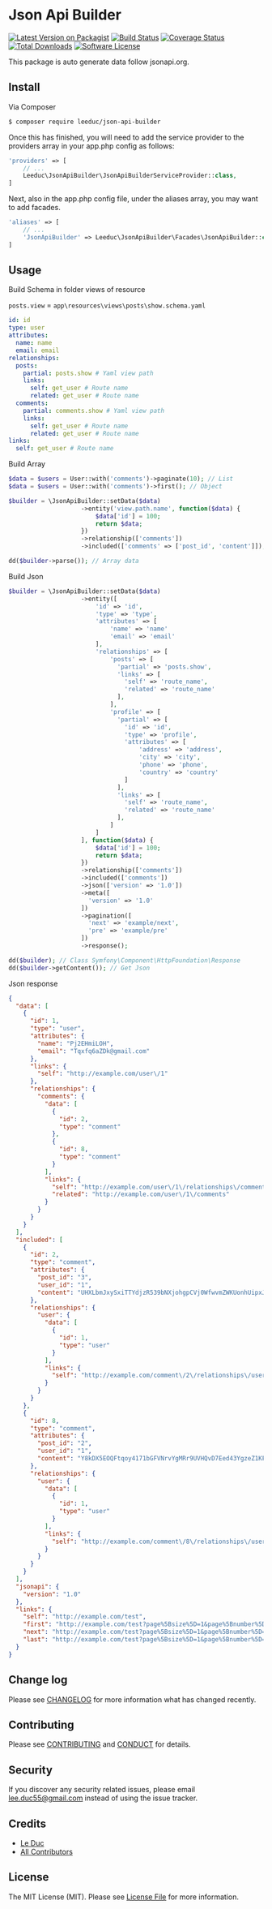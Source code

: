 # Json Api Builder

[![Latest Version on Packagist][ico-version]][link-packagist]
[![Build Status][ico-travis]][link-travis]
[![Coverage Status][ico-coverall]][link-coverrall]
[![Total Downloads][ico-downloads]][link-downloads]
[![Software License][ico-license]](LICENSE.md)
<!-- [![Coverage Status][ico-scrutinizer]][link-scrutinizer] -->
<!-- [![Quality Score][ico-code-quality]][link-code-quality] -->

This package is auto generate data follow jsonapi.org.

## Install


Via Composer

``` bash
$ composer require leeduc/json-api-builder
```

Once this has finished, you will need to add the service provider to the providers array in your app.php config as follows:

``` php
'providers' => [
    // ...
    Leeduc\JsonApiBuilder\JsonApiBuilderServiceProvider::class,
]
```

Next, also in the app.php config file, under the aliases array, you may want to add facades.

``` php
'aliases' => [
    // ...
    'JsonApiBuilder' => Leeduc\JsonApiBuilder\Facades\JsonApiBuilder::class,
]
```

## Usage

Build Schema in folder views of resource

`posts.view` = `app\resources\views\posts\show.schema.yaml`

``` yaml
id: id
type: user
attributes:
  name: name
  email: email
relationships:
  posts:
    partial: posts.show # Yaml view path
    links:
      self: get_user # Route name
      related: get_user # Route name
  comments:
    partial: comments.show # Yaml view path
    links:
      self: get_user # Route name
      related: get_user # Route name
links:
  self: get_user # Route name
```

Build Array

``` php
$data = $users = User::with('comments')->paginate(10); // List
$data = $users = User::with('comments')->first(); // Object

$builder = \JsonApiBuilder::setData($data)
                    ->entity('view.path.name', function($data) {
                        $data['id'] = 100;
                        return $data;
                    })
                    ->relationship(['comments'])
                    ->included(['comments' => ['post_id', 'content']]);

dd($builder->parse()); // Array data
```

Build Json

``` php
$builder = \JsonApiBuilder::setData($data)
                    ->entity([
                        'id' => 'id',
                        'type' => 'type',
                        'attributes' => [
                            'name' => 'name'
                            'email' => 'email'
                        ],
                        'relationships' => [
                            'posts' => [
                              'partial' => 'posts.show',
                              'links' => [
                                'self' => 'route_name',
                                'related' => 'route_name'
                              ],
                            ],
                            'profile' => [
                              'partial' => [
                                'id' => 'id',
                                'type' => 'profile',
                                'attributes' => [
                                    'address' => 'address',
                                    'city' => 'city',
                                    'phone' => 'phone',
                                    'country' => 'country'
                                ]
                              ],
                              'links' => [
                                'self' => 'route_name',
                                'related' => 'route_name'
                              ],
                            ]
                        ]
                    ], function($data) {
                        $data['id'] = 100;
                        return $data;
                    })
                    ->relationship(['comments'])
                    ->included(['comments'])
                    ->json(['version' => '1.0'])
                    ->meta([
                      'version' => '1.0'
                    ])
                    ->pagination([
                      'next' => 'example/next',
                      'pre' => 'example/pre'
                    ])
                    ->response();

dd($builder); // Class Symfony\Component\HttpFoundation\Response
dd($builder->getContent()); // Get Json
```

Json response
``` json
{
  "data": [
    {
      "id": 1,
      "type": "user",
      "attributes": {
        "name": "Pj2EHmiLOH",
        "email": "Tqxfq6aZDk@gmail.com"
      },
      "links": {
        "self": "http://example.com/user\/1"
      },
      "relationships": {
        "comments": {
          "data": [
            {
              "id": 2,
              "type": "comment"
            },
            {
              "id": 8,
              "type": "comment"
            }
          ],
          "links": {
            "self": "http://example.com/user\/1\/relationships\/comments",
            "related": "http://example.com/user\/1\/comments"
          }
        }
      }
    }
  ],
  "included": [
    {
      "id": 2,
      "type": "comment",
      "attributes": {
        "post_id": "3",
        "user_id": "1",
        "content": "UHXLbmJxySxiTTYdjzR539bNXjohgpCVj0WfwvmZWKUonhUipxJeHPh0AtTWqIZpzLZfixawJJEQwqILf93Co5edPOrKDfaqvkSQ"
      },
      "relationships": {
        "user": {
          "data": [
            {
              "id": 1,
              "type": "user"
            }
          ],
          "links": {
            "self": "http://example.com/comment\/2\/relationships\/user"
          }
        }
      }
    },
    {
      "id": 8,
      "type": "comment",
      "attributes": {
        "post_id": "2",
        "user_id": "1",
        "content": "Y8kDX5EOQFtqoy4171bGFVNrvYgMRr9UVHQvD7Eed43YgzeZ1KFJipTFCMJVu6rtb4V8Fm14mv2t3aN26CRNgiOqDsGiMPbQyVJF"
      },
      "relationships": {
        "user": {
          "data": [
            {
              "id": 1,
              "type": "user"
            }
          ],
          "links": {
            "self": "http://example.com/comment\/8\/relationships\/user"
          }
        }
      }
    }
  ],
  "jsonapi": {
    "version": "1.0"
  },
  "links": {
    "self": "http://example.com/test",
    "first": "http://example.com/test?page%5Bsize%5D=1&page%5Bnumber%5D=1",
    "next": "http://example.com/test?page%5Bsize%5D=1&page%5Bnumber%5D=2",
    "last": "http://example.com/test?page%5Bsize%5D=1&page%5Bnumber%5D=40"
  }
}
```

## Change log

Please see [CHANGELOG](CHANGELOG.md) for more information what has changed recently.

## Contributing

Please see [CONTRIBUTING](CONTRIBUTING.md) and [CONDUCT](CONDUCT.md) for details.

## Security

If you discover any security related issues, please email lee.duc55@gmail.com instead of using the issue tracker.

## Credits

- [Le Duc][link-author]
- [All Contributors][link-contributors]

## License

The MIT License (MIT). Please see [License File](LICENSE.md) for more information.

[ico-version]: https://img.shields.io/packagist/v/leeduc/json-api-builder.svg?style=flat-square
[ico-license]: https://img.shields.io/badge/license-MIT-brightgreen.svg?style=flat-square
[ico-travis]: https://img.shields.io/travis/leeduc/json-api-builder/master.svg?style=flat-square
[ico-scrutinizer]: https://img.shields.io/scrutinizer/coverage/g/leeduc/json-api-builder.svg?style=flat-square
[ico-code-quality]: https://img.shields.io/scrutinizer/g/leeduc/json-api-builder.svg?style=flat-square
[ico-downloads]: https://img.shields.io/packagist/dt/leeduc/json-api-builder.svg?style=flat-square
[ico-coverall]: https://img.shields.io/coveralls/leeduc/json-api-builder.svg?style=flat-square

[link-packagist]: https://packagist.org/packages/leeduc/json-api-builder
[link-travis]: https://travis-ci.org/leeduc/json-api-builder
[link-scrutinizer]: https://scrutinizer-ci.com/g/leeduc/json-api-builder/code-structure
[link-code-quality]: https://scrutinizer-ci.com/g/leeduc/json-api-builder
[link-downloads]: https://packagist.org/packages/leeduc/json-api-builder
[link-author]: https://github.com/leeduc
[link-contributors]: ../../contributors
[link-coverrall]: https://coveralls.io/github/leeduc/json-api-builder?branch=master
